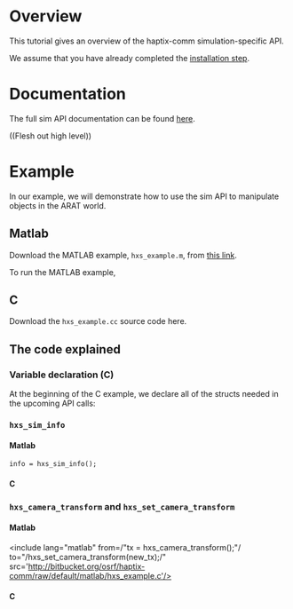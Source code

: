 # Overview
This tutorial gives an overview of the haptix-comm simulation-specific API.

We assume that you have already completed the
[installation step](http://gazebosim.org/tutorials?tut=haptix_install&cat=haptix).

# Documentation
The full sim API documentation can be found
[here](https://s3.amazonaws.com/osrf-distributions/haptix/api/0.2.2/haptix__sim_8h.html).

((Flesh out high level))

# Example
In our example, we will demonstrate how to use the sim API to manipulate objects in the ARAT world.

## Matlab
Download the MATLAB example, `hxs_example.m`, from
[this link](https://bitbucket.org/osrf/haptix-comm/raw/a6440de8c6c2e1ff0181549145545d7dd604fea5/matlab/hxs_example.m).

To run the MATLAB example, 

## C
Download the `hxs_example.cc` source code here.

## The code explained

### Variable declaration (C)
At the beginning of the C example, we declare all of the structs needed in the
upcoming API calls:

<include from="/hxsSimInfo sim_info;/"
         to="/int i, j;/"
         src='http://bitbucket.org/osrf/haptix-comm/raw/update_hxs_example/example/hxs_requester.c'/> 

### `hxs_sim_info`

#### Matlab
~~~
info = hxs_sim_info();
~~~

#### C
<include from="/if \(hxs_sim_info\(&sim_info\) != hxOK\)/"
         to="/}/"
         src='http://bitbucket.org/osrf/haptix-comm/raw/update_hxs_example/example/hxs_requester.c'/> 
### `hxs_camera_transform` and `hxs_set_camera_transform`

#### Matlab
<include lang="matlab" from=/"tx = hxs_camera_transform();"/
         to="/hxs_set_camera_transform(new_tx);/"
         src='http://bitbucket.org/osrf/haptix-comm/raw/default/matlab/hxs_example.c'/> 

#### C
<include from="/if \(hxs_camera_transform\(&camera_transform\) != hxOK\)/"
         to="/}/"
         src='http://bitbucket.org/osrf/haptix-comm/raw/update_hxs_example/example/hxs_requester.c'/> 
<include from="/new_transform = camera_transform\)/"
         to="/}/"
         src='http://bitbucket.org/osrf/haptix-comm/raw/update_hxs_example/example/hxs_requester.c'/> 

